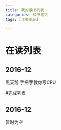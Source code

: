 ```yaml
---
title: 我的读书列表
categories: 读书笔记
tags: [读书笔记]

---
```

# 在读列表
## 2016-12
黑天鹅
手把手教你写CPU

#完成列表
## 2016-12
暂时为空